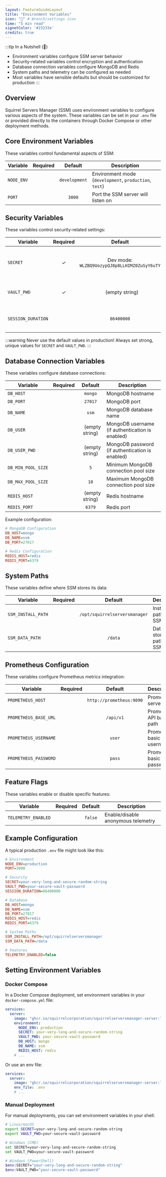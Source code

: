 ```yaml
---
layout: FeatureGuideLayout
title: "Environment Variables"
icon: "🔧" # Wrench/settings icon
time: "5 min read"
signetColor: '#23233e'
credits: true
---
```


:::tip In a Nutshell (🌰)
- Environment variables configure SSM server behavior
- Security-related variables control encryption and authentication
- Database connection variables configure MongoDB and Redis
- System paths and telemetry can be configured as needed
- Most variables have sensible defaults but should be customized for production
:::

## Overview

Squirrel Servers Manager (SSM) uses environment variables to configure various aspects of the system. These variables can be set in your `.env` file or provided directly to the containers through Docker Compose or other deployment methods.

## Core Environment Variables

These variables control fundamental aspects of SSM:

| Variable | Required | Default | Description |
|----------|:--------:|:-------:|-------------|
| `NODE_ENV` | | `development` | Environment mode (`development`, `production`, `test`) |
| `PORT` | | `3000` | Port the SSM server will listen on |

## Security Variables

These variables control security-related settings:

| Variable | Required | Default | Description |
|----------|:--------:|:-------:|-------------|
| `SECRET` | ✓ | Dev mode: `WLZBQ9UozypQJ8p8LLHIMZ0ZuSyY6uTY` | Secret key used for JWT signing and encryption |
| `VAULT_PWD` | ✓ | ` ` (empty string) | Password for Ansible vault encryption |
| `SESSION_DURATION` | | `86400000` | Session duration in milliseconds (24 hours) |

:::warning
Never use the default values in production! Always set strong, unique values for `SECRET` and `VAULT_PWD`.
:::

## Database Connection Variables

These variables configure database connections:

| Variable | Required | Default | Description |
|----------|:--------:|:-------:|-------------|
| `DB_HOST` | | `mongo` | MongoDB hostname |
| `DB_PORT` | | `27017` | MongoDB port |
| `DB_NAME` | | `ssm` | MongoDB database name |
| `DB_USER` | | ` ` (empty string) | MongoDB username (if authentication is enabled) |
| `DB_USER_PWD` | | ` ` (empty string) | MongoDB password (if authentication is enabled) |
| `DB_MIN_POOL_SIZE` | | `5` | Minimum MongoDB connection pool size |
| `DB_MAX_POOL_SIZE` | | `10` | Maximum MongoDB connection pool size |
| `REDIS_HOST` | | ` ` (empty string) | Redis hostname |
| `REDIS_PORT` | | `6379` | Redis port |

Example configuration:

```ini
# MongoDB Configuration
DB_HOST=mongo
DB_NAME=ssm
DB_PORT=27017

# Redis Configuration
REDIS_HOST=redis
REDIS_PORT=6379
```

## System Paths

These variables define where SSM stores its data:

| Variable | Required | Default | Description |
|----------|:--------:|:-------:|-------------|
| `SSM_INSTALL_PATH` | | `/opt/squirrelserversmanager` | Installation path for SSM |
| `SSM_DATA_PATH` | | `/data` | Data storage path for SSM |

## Prometheus Configuration

These variables configure Prometheus metrics integration:

| Variable | Required | Default | Description |
|----------|:--------:|:-------:|-------------|
| `PROMETHEUS_HOST` | | `http://prometheus:9090` | Prometheus server URL |
| `PROMETHEUS_BASE_URL` | | `/api/v1` | Prometheus API base path |
| `PROMETHEUS_USERNAME` | | `user` | Prometheus basic auth username |
| `PROMETHEUS_PASSWORD` | | `pass` | Prometheus basic auth password |

## Feature Flags

These variables enable or disable specific features:

| Variable | Required | Default | Description |
|----------|:--------:|:-------:|-------------|
| `TELEMETRY_ENABLED` | | `false` | Enable/disable anonymous telemetry |

## Example Configuration

A typical production `.env` file might look like this:

```ini
# Environment
NODE_ENV=production
PORT=3000

# Security
SECRET=your-very-long-and-secure-random-string
VAULT_PWD=your-secure-vault-password
SESSION_DURATION=86400000

# Database
DB_HOST=mongo
DB_NAME=ssm
DB_PORT=27017
REDIS_HOST=redis
REDIS_PORT=6379

# System Paths
SSM_INSTALL_PATH=/opt/squirrelserversmanager
SSM_DATA_PATH=/data

# Features
TELEMETRY_ENABLED=false
```

## Setting Environment Variables

### Docker Compose

In a Docker Compose deployment, set environment variables in your `docker-compose.yml` file:

```yaml
services:
  server:
    image: "ghcr.io/squirrelcorporation/squirrelserversmanager-server:latest"
    environment:
      NODE_ENV: production
      SECRET: your-very-long-and-secure-random-string
      VAULT_PWD: your-secure-vault-password
      DB_HOST: mongo
      DB_NAME: ssm
      REDIS_HOST: redis
    # ...
```

Or use an env file:

```yaml
services:
  server:
    image: "ghcr.io/squirrelcorporation/squirrelserversmanager-server:latest"
    env_file: .env
    # ...
```

### Manual Deployment

For manual deployments, you can set environment variables in your shell:

```bash
# Linux/macOS
export SECRET=your-very-long-and-secure-random-string
export VAULT_PWD=your-secure-vault-password

# Windows (CMD)
set SECRET=your-very-long-and-secure-random-string
set VAULT_PWD=your-secure-vault-password

# Windows (PowerShell)
$env:SECRET="your-very-long-and-secure-random-string"
$env:VAULT_PWD="your-secure-vault-password"
```
